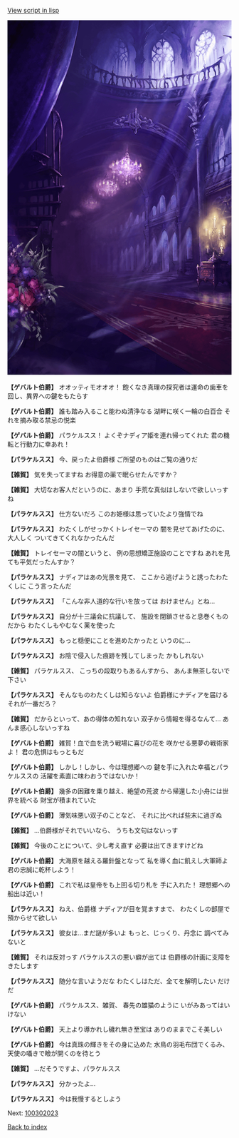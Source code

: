 [View script in lisp](../scripts/100302011.txt)

![300_devil_room.png](../images/backgrounds/300_devil_room.png)

**【ゲバルト伯爵】**
オオッティモオオオ！
飽くなき真理の探究者は運命の歯車を
回し、異界への鍵をもたらす

**【ゲバルト伯爵】**
誰も踏み入ること能わぬ清浄なる
湖畔に咲く一輪の白百合
それを摘み取る禁忌の悦楽

**【ゲバルト伯爵】**
パラケルスス！
よくぞナディア姫を連れ帰ってくれた
君の機転と行動力に幸あれ！

**【パラケルスス】**
今、戻ったよ伯爵様
ご所望のものはご覧の通りだ

**【雑賀】**
気を失ってますね
お得意の薬で眠らせたんですか？

**【雑賀】**
大切なお客人だというのに、あまり
手荒な真似はしないで欲しいっすね

**【パラケルスス】**
仕方ないだろ
このお姫様は思っていたより強情でね

**【パラケルスス】**
わたくしがせっかくトレイセーマの
闇を見せてあげたのに、大人しく
ついてきてくれなかったんだ

**【雑賀】**
トレイセーマの闇というと、
例の思想矯正施設のことですね
あれを見ても平気だったんすか？

**【パラケルスス】**
ナディアはあの光景を見て、
ここから逃げようと誘ったわたくしに
こう言ったんだ

**【パラケルスス】**
「こんな非人道的な行いを放っては
おけません」とね…

**【パラケルスス】**
自分が十三議会に抗議して、
施設を閉鎖させると息巻くものだから
わたくしもやむなく薬を使った

**【パラケルスス】**
もっと穏便にことを進めたかったと
いうのに…

**【パラケルスス】**
お陰で侵入した痕跡を残してしまった
かもしれない

**【雑賀】**
パラケルスス、
こっちの段取りもあるんすから、
あんま無茶しないで下さい

**【パラケルスス】**
そんなものわたくしは知らないよ
伯爵様にナディアを届ける
それが一番だろ？

**【雑賀】**
だからといって、あの得体の知れない
双子から情報を得るなんて…
あんま感心しないっすね

**【ゲバルト伯爵】**
雑賀！血で血を洗う戦場に喜びの花を
咲かせる悪夢の戦術家よ！
君の危惧はもっともだ

**【ゲバルト伯爵】**
しかし！しかし、今は理想郷への
鍵を手に入れた幸福とパラケルススの
活躍を素直に味わおうではないか！

**【ゲバルト伯爵】**
幾多の困難を乗り越え、絶望の荒波
から帰還した小舟には世界を統べる
財宝が積まれていた

**【ゲバルト伯爵】**
薄気味悪い双子のことなど、
それに比べれば些末に過ぎぬ

**【雑賀】**
…伯爵様がそれでいいなら、
うちも文句はないっす

**【雑賀】**
今後のことについて、少し考え直す
必要は出てきますけどね

**【ゲバルト伯爵】**
大海原を越える羅針盤となって
私を導く血に飢えし大軍師よ
君の忠誠に乾杯しよう！

**【ゲバルト伯爵】**
これで私は皇帝をも上回る切り札を
手に入れた！
理想郷への船出は近い！

**【パラケルスス】**
ねえ、伯爵様
ナディアが目を覚ますまで、
わたくしの部屋で預からせて欲しい

**【パラケルスス】**
彼女は…まだ謎が多いよ
もっと、じっくり、丹念に
調べてみないと

**【雑賀】**
それは反対っす
パラケルススの悪い癖が出ては
伯爵様の計画に支障をきたします

**【パラケルスス】**
随分な言いようだな
わたくしはただ、全てを解明したい
だけだ

**【ゲバルト伯爵】**
パラケルスス、雑賀、
春先の雄猫のように
いがみあってはいけない

**【ゲバルト伯爵】**
天上より導かれし穢れ無き至宝は
ありのままでこそ美しい

**【ゲバルト伯爵】**
今は真珠の輝きをその身に込めた
水鳥の羽毛布団でくるみ、
天使の囁きで瞼が開くのを待とう

**【雑賀】**
…だそうですよ、パラケルスス

**【パラケルスス】**
分かったよ…

**【パラケルスス】**
今は我慢するとしよう

Next: [100302023](100302023.md)

[Back to index](index.md)
